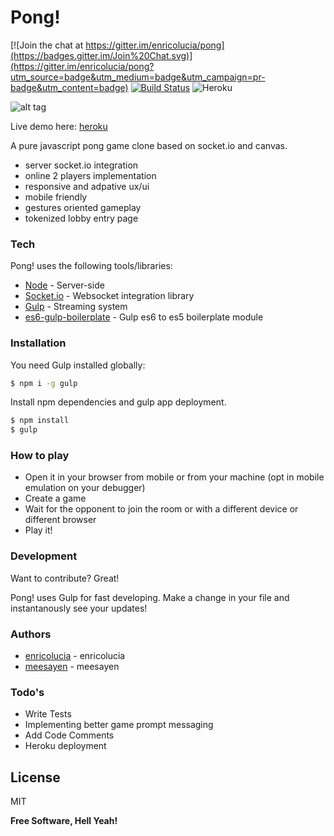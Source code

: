 # Pong!

[![Join the chat at https://gitter.im/enricolucia/pong](https://badges.gitter.im/Join%20Chat.svg)](https://gitter.im/enricolucia/pong?utm_source=badge&utm_medium=badge&utm_campaign=pr-badge&utm_content=badge)
[![Build Status](https://travis-ci.org/enricolucia/pong.svg?branch=master)](https://travis-ci.org/enricolucia/pong)
![Heroku](https://heroku-badge.herokuapp.com/?app=pongjs)

![alt tag](http://media.engadget.com/img/product/13/a77/atari-super-pong-c-140-kvy-100.jpg)

Live demo here: [heroku]

A pure javascript pong game clone based on socket.io and canvas.

  - server socket.io integration
  - online 2 players implementation
  - responsive and adpative ux/ui
  - mobile friendly
  - gestures oriented gameplay
  - tokenized lobby entry page

### Tech

Pong! uses the following tools/libraries:

* [Node] - Server-side
* [Socket.io] - Websocket integration library
* [Gulp] - Streaming system
* [es6-gulp-boilerplate] - Gulp es6 to es5 boilerplate module

### Installation

You need Gulp installed globally:

```sh
$ npm i -g gulp
```
Install npm dependencies and gulp app deployment.
```sh
$ npm install
$ gulp
```
### How to play
- Open it in your browser from mobile or from your machine (opt in mobile emulation on your debugger)
- Create a game
- Wait for the opponent to join the room or with a different device or different browser
- Play it!

### Development

Want to contribute? Great!

Pong! uses Gulp for fast developing.
Make a change in your file and instantanously see your updates!
### Authors
 - [enricolucia] - enricolucia
 - [meesayen] - meesayen

### Todo's

 - Write Tests
 - Implementing better game prompt messaging
 - Add Code Comments
 - Heroku deployment

License
----

MIT



**Free Software, Hell Yeah!**

[heroku]:http://pongjs.herokuapp.com/
[Node]:http://nodejs.org/
[Socket.io]:http://socket.io/
[es6-gulp-boilerplate]:https://www.npmjs.com/package/es6-gulp-boilerplate/
[gladius-forge]:https://www.npmjs.com/package/gladius-forge/
[enricolucia]:https://github.com/enricolucia
[meesayen]:https://github.com/Meesayen
[gulp]:http://gulpjs.com/

